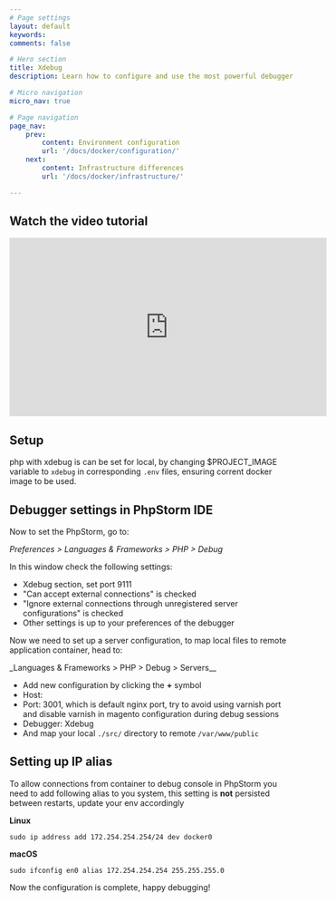 ```yaml
---
# Page settings
layout: default
keywords:
comments: false

# Hero section
title: Xdebug
description: Learn how to configure and use the most powerful debugger for PHP!

# Micro navigation
micro_nav: true

# Page navigation
page_nav:
    prev:
        content: Environment configuration
        url: '/docs/docker/configuration/'
    next:
        content: Infrastructure differences
        url: '/docs/docker/infrastructure/'

---
```


## Watch the video tutorial

<div class="video">
    <iframe width="560" height="315" src="https://www.youtube.com/embed/vCcT7TPv8lA" frameborder="0" allow="accelerometer; autoplay; encrypted-media; gyroscope; picture-in-picture" allowfullscreen></iframe>
</div>

## Setup

php with xdebug is can be set for local, by changing $PROJECT_IMAGE variable to `xdebug` in corresponding `.env` files, ensuring corrent docker image to be used.

## Debugger settings in PhpStorm IDE

Now to set the PhpStorm, go to:

_Preferences > Languages & Frameworks > PHP > Debug_

In this window check the following settings:

-   Xdebug section, set port 9111
-   "Can accept external connections" is checked
-   "Ignore external connections through unregistered server configurations" is checked
-   Other settings is up to your preferences of the debugger

Now we need to set up a server configuration, to map local files to remote application container, head to:

\_Languages & Frameworks > PHP > Debug > Servers\_\_

-   Add new configuration by clicking the **+** symbol
-   Host: <localhost>
-   Port: 3001, which is default nginx port, try to avoid using varnish port and disable varnish in magento configuration during debug sessions
-   Debugger: Xdebug
-   And map your local `./src/` directory to remote `/var/www/public`

## Setting up IP alias

To allow connections from container to debug console in PhpStorm you need to add following alias to you system, this setting is **not** persisted between restarts, update your env accordingly

**Linux**

`sudo ip address add 172.254.254.254/24 dev docker0`

**macOS**

`sudo ifconfig en0 alias 172.254.254.254 255.255.255.0`

Now the configuration is complete, happy debugging!

